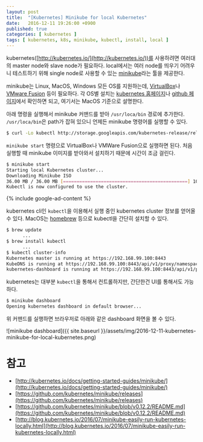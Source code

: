 ```yaml
---
layout: post
title:  "[Kubernetes] Minikube for local Kubernetes"
date:   2016-12-11 19:26:00 +0900
published: true
categories: [ kubernetes ]
tags: [ kubernetes, k8s, minikube, kubectl, install, local ]
---
```


kubernetes([http://kubernetes.io/](http://kubernetes.io/))를 사용하려면 여러대의 master node와 slave node가 필요하다. local에서는 여러 node를 띄우기 어려우니 테스트하기 위해 single node로 사용할 수 있는 [minikube](http://kubernetes.io/docs/getting-started-guides/minikube/)라는 툴을 제공한다.

minikube는 Linux, MacOS, Windows 모든 OS를 지원하는데, [VirtualBox](https://www.virtualbox.org/wiki/Downloads)나 [VMware Fusion](https://www.vmware.com/products/fusion) 등이 필요하다. 각 OS별 설치는 [kubernetes 홈페이지](http://kubernetes.io/docs/getting-started-guides/minikube/)나 [github 페이지](https://github.com/kubernetes/minikube)에서 확인하면 되고, 여기서는 MacOS 기준으로 설명한다.

아래 명령을 실행해서 minikube 커맨드를 받아 `/usr/loca/bin` 경로에 추가한다. `/usr/loca/bin`은 path가 잡혀 있으니 언제든 minikube 명령어를 실행할 수 있다.

```bash
$ curl -Lo kubectl http://storage.googleapis.com/kubernetes-release/release/v1.3.0/bin/darwin/amd64/kubectl && chmod +x kubectl && sudo mv kubectl /usr/local/bin/
```

`minikube start` 명령으로 VirtualBox나 VMWare Fusion으로 실행하면 된다. 처음 실행할 때 minikube 이미지를 받아와서 설치하기 때문에 시간이 조금 걸린다.

```bash
$ minikube start
Starting local Kubernetes cluster...
Downloading Minikube ISO
36.00 MB / 36.00 MB [==============================================] 100.00% 0s
Kubectl is now configured to use the cluster.
```

{% include google-ad-content %}

kubernetes cli인 `kubectl`을 이용해서 실행 중인 kubernetes cluster 정보를 얻어올 수 있다. MacOS는 [homebrew](http://brew.sh/) 등으로 kubectl을 간단히 설치할 수 있다.

```bash
$ brew update
      ...
$ brew install kubectl
      ...
$ kubectl cluster-info
Kubernetes master is running at https://192.168.99.100:8443
KubeDNS is running at https://192.168.99.100:8443/api/v1/proxy/namespaces/kube-system/services/kube-dns
kubernetes-dashboard is running at https://192.168.99.100:8443/api/v1/proxy/namespaces/kube-system/services/kubernetes-dashboard
```

kubernetes는 대부분 `kubectl`을 통해서 컨트롤하지만, 간단한건 UI를 통해서도 가능하다.

```bash
$ minikube dashboard
Opening kubernetes dashboard in default browser...
```

위 커맨드를 실행하면 브라우저로 아래와 같은 dashboard 화면을 볼 수 있다.

![minikube dashboard]({{ site.baseurl }}/assets/img/2016-12-11-kubernetes-minikube-for-local-kubernetes.png)

# 참고

- [http://kubernetes.io/docs/getting-started-guides/minikube/](http://kubernetes.io/docs/getting-started-guides/minikube/)
- [https://github.com/kubernetes/minikube/releases](https://github.com/kubernetes/minikube/releases)
- [https://github.com/kubernetes/minikube/blob/v0.12.2/README.md](https://github.com/kubernetes/minikube/blob/v0.12.2/README.md)
- [http://blog.kubernetes.io/2016/07/minikube-easily-run-kubernetes-locally.html](http://blog.kubernetes.io/2016/07/minikube-easily-run-kubernetes-locally.html)

